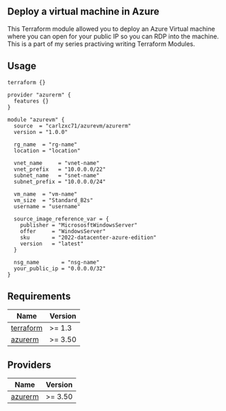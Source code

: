 ## Deploy a virtual machine in Azure

This Terraform module allowed you to deploy an Azure Virtual machine where you can open for your public IP so you can RDP into the machine. This is a part of my series practiving writing Terraform Modules. 

## Usage

```HCL
terraform {}

provider "azurerm" {
  features {}
}

module "azurevm" {
  source  = "carlzxc71/azurevm/azurerm"
  version = "1.0.0"

  rg_name  = "rg-name"
  location = "location"

  vnet_name     = "vnet-name"
  vnet_prefix   = "10.0.0.0/22"
  subnet_name   = "snet-name"
  subnet_prefix = "10.0.0.0/24"

  vm_name  = "vm-name"
  vm_size  = "Standard_B2s"
  username = "username"

  source_image_reference_var = {
    publisher = "MicrososftWindowsServer"
    offer     = "WindowsServer"
    sku       = "2022-datacenter-azure-edition"
    version   = "latest"
  }

  nsg_name       = "nsg-name"
  your_public_ip = "0.0.0.0/32"
}
``` 

## Requirements

| Name                                                                      | Version       |
|---------------------------------------------------------------------------|---------------|
| <a name="requirement_terraform"></a> [terraform](#requirement\_terraform) | >= 1.3        |
| <a name="requirement_azurerm"></a> [azurerm](#requirement\_azurerm)       | >= 3.50 |

## Providers

| Name                                                          | Version       |
|---------------------------------------------------------------|---------------|
| <a name="provider_azurerm"></a> [azurerm](#provider\_azurerm) | >= 3.50 |